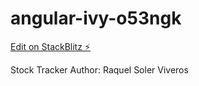 # angular-ivy-o53ngk

[Edit on StackBlitz ⚡️](https://stackblitz.com/edit/angular-ivy-o53ngk)

Stock Tracker
Author: Raquel Soler Viveros
